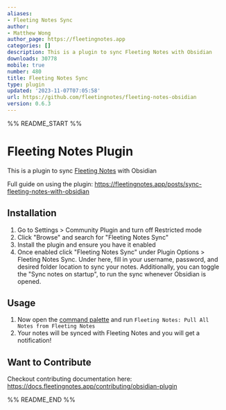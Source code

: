 ```yaml
---
aliases:
- Fleeting Notes Sync
author:
- Matthew Wong
author_page: https://fleetingnotes.app
categories: []
description: This is a plugin to sync Fleeting Notes with Obsidian
downloads: 30778
mobile: true
number: 480
title: Fleeting Notes Sync
type: plugin
updated: '2023-11-07T07:05:58'
url: https://github.com/fleetingnotes/fleeting-notes-obsidian
version: 0.6.3
---
```


%% README_START %%

# Fleeting Notes Plugin

This is a plugin to sync [Fleeting Notes](https://fleetingnotes.app/) with Obsidian

Full guide on using the plugin: https://fleetingnotes.app/posts/sync-fleeting-notes-with-obsidian

## Installation
1. Go to Settings > Community Plugin and turn off Restricted mode
2. Click "Browse" and search for "Fleeting Notes Sync"
3. Install the plugin and ensure you have it enabled
4. Once enabled click "Fleeting Notes Sync" under Plugin Options > Fleeting Notes Sync. Under here, fill in your username, password, and desired folder location to sync your notes. Additionally, you can toggle the "Sync notes on startup", to run the sync whenever Obsidian is opened.

## Usage
1. Now open the [command palette](https://help.obsidian.md/Plugins/Command+palette) and run `Fleeting Notes: Pull All Notes from Fleeting Notes`
2. Your notes will be synced with Fleeting Notes and you will get a notification!

## Want to Contribute
Checkout contributing documentation here: https://docs.fleetingnotes.app/contributing/obsidian-plugin



%% README_END %%